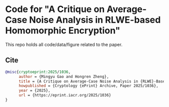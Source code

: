 # Code for "A Critique on Average-Case Noise Analysis in RLWE-based Homomorphic Encryption"

This repo holds all code/data/figure related to the paper.

## Cite

```bibtex
@misc{cryptoeprint:2025/1036,
      author = {Mingyu Gao and Hongren Zheng},
      title = {A Critique on Average-Case Noise Analysis in {RLWE}-Based Homomorphic Encryption},
      howpublished = {Cryptology {ePrint} Archive, Paper 2025/1036},
      year = {2025},
      url = {https://eprint.iacr.org/2025/1036}
}
```
